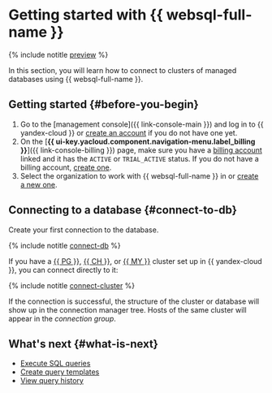 # Getting started with {{ websql-full-name }}

{% include notitle [preview](../_includes/note-preview.md) %}

In this section, you will learn how to connect to clusters of managed databases using {{ websql-full-name }}.

## Getting started {#before-you-begin}

1. Go to the [management console]({{ link-console-main }}) and log in to {{ yandex-cloud }} or [create an account](https://yandex.com/support/id/authorization/registration.html) if you do not have one yet.
1. On the [**{{ ui-key.yacloud.component.navigation-menu.label_billing }}**]({{ link-console-billing }}) page, make sure you have a [billing account](../billing/concepts/billing-account.md) linked and it has the `ACTIVE` or `TRIAL_ACTIVE` status. If you do not have a billing account, [create one](../billing/quickstart/index.md).
1. Select the organization to work with {{ websql-full-name }} in or [create a new one](../organization/operations/enable-org).

## Connecting to a database {#connect-to-db}

Create your first connection to the database.

{% include notitle [connect-db](../_includes/websql/connect-to-db.md) %}

If you have a [{{ PG }}](../managed-postgresql/operations/cluster-list.md), [{{ CH }}](../managed-clickhouse/operations/cluster-list.md), or [{{ MY }}](../managed-mysql/operations/cluster-list.md) cluster set up in {{ yandex-cloud }}, you can connect directly to it:

{% include notitle [connect-cluster](../_includes/websql/connect-to-cluster.md) %}

If the connection is successful, the structure of the cluster or database will show up in the connection manager tree. Hosts of the same cluster will appear in the _connection group_.

## What's next {#what-is-next}

* [Execute SQL queries](operations/query-executor.md)
* [Create query templates](operations/templates.md)
* [View query history](operations/history.md)